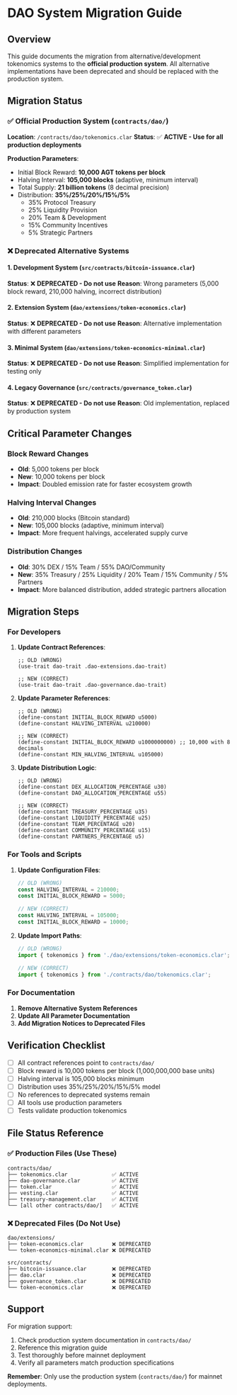 # DAO System Migration Guide

## Overview

This guide documents the migration from alternative/development tokenomics systems to the **official production system**. All alternative implementations have been deprecated and should be replaced with the production system.

## Migration Status

### ✅ **Official Production System** (`contracts/dao/`)

**Location**: `/contracts/dao/tokenomics.clar`
**Status**: ✅ **ACTIVE - Use for all production deployments**

**Production Parameters**:

- Initial Block Reward: **10,000 AGT tokens per block**
- Halving Interval: **105,000 blocks** (adaptive, minimum interval)
- Total Supply: **21 billion tokens** (8 decimal precision)
- Distribution: **35%/25%/20%/15%/5%**
  - 35% Protocol Treasury
  - 25% Liquidity Provision
  - 20% Team & Development
  - 15% Community Incentives
  - 5% Strategic Partners

### ❌ **Deprecated Alternative Systems**

#### 1. Development System (`src/contracts/bitcoin-issuance.clar`)

**Status**: ❌ **DEPRECATED - Do not use**
**Reason**: Wrong parameters (5,000 block reward, 210,000 halving, incorrect distribution)

#### 2. Extension System (`dao/extensions/token-economics.clar`)

**Status**: ❌ **DEPRECATED - Do not use**
**Reason**: Alternative implementation with different parameters

#### 3. Minimal System (`dao/extensions/token-economics-minimal.clar`)

**Status**: ❌ **DEPRECATED - Do not use**
**Reason**: Simplified implementation for testing only

#### 4. Legacy Governance (`src/contracts/governance_token.clar`)

**Status**: ❌ **DEPRECATED - Do not use**
**Reason**: Old implementation, replaced by production system

## Critical Parameter Changes

### Block Reward Changes

- **Old**: 5,000 tokens per block
- **New**: 10,000 tokens per block
- **Impact**: Doubled emission rate for faster ecosystem growth

### Halving Interval Changes

- **Old**: 210,000 blocks (Bitcoin standard)
- **New**: 105,000 blocks (adaptive, minimum interval)
- **Impact**: More frequent halvings, accelerated supply curve

### Distribution Changes

- **Old**: 30% DEX / 15% Team / 55% DAO/Community
- **New**: 35% Treasury / 25% Liquidity / 20% Team / 15% Community / 5% Partners
- **Impact**: More balanced distribution, added strategic partners allocation

## Migration Steps

### For Developers

1. **Update Contract References**:

   ```clarity
   ;; OLD (WRONG)
   (use-trait dao-trait .dao-extensions.dao-trait)

   ;; NEW (CORRECT)
   (use-trait dao-trait .dao-governance.dao-trait)
   ```

2. **Update Parameter References**:

   ```clarity
   ;; OLD (WRONG)
   (define-constant INITIAL_BLOCK_REWARD u5000)
   (define-constant HALVING_INTERVAL u210000)

   ;; NEW (CORRECT)
   (define-constant INITIAL_BLOCK_REWARD u1000000000) ;; 10,000 with 8 decimals
   (define-constant MIN_HALVING_INTERVAL u105000)
   ```

3. **Update Distribution Logic**:

   ```clarity
   ;; OLD (WRONG)
   (define-constant DEX_ALLOCATION_PERCENTAGE u30)
   (define-constant DAO_ALLOCATION_PERCENTAGE u55)

   ;; NEW (CORRECT)
   (define-constant TREASURY_PERCENTAGE u35)
   (define-constant LIQUIDITY_PERCENTAGE u25)
   (define-constant TEAM_PERCENTAGE u20)
   (define-constant COMMUNITY_PERCENTAGE u15)
   (define-constant PARTNERS_PERCENTAGE u5)
   ```

### For Tools and Scripts

1. **Update Configuration Files**:

   ```javascript
   // OLD (WRONG)
   const HALVING_INTERVAL = 210000;
   const INITIAL_BLOCK_REWARD = 5000;

   // NEW (CORRECT)
   const HALVING_INTERVAL = 105000;
   const INITIAL_BLOCK_REWARD = 10000;
   ```

2. **Update Import Paths**:

   ```javascript
   // OLD (WRONG)
   import { tokenomics } from './dao/extensions/token-economics.clar';

   // NEW (CORRECT)
   import { tokenomics } from './contracts/dao/tokenomics.clar';
   ```

### For Documentation

1. **Remove Alternative System References**
2. **Update All Parameter Documentation**
3. **Add Migration Notices to Deprecated Files**

## Verification Checklist

- [ ] All contract references point to `contracts/dao/`
- [ ] Block reward is 10,000 tokens per block (1,000,000,000 base units)
- [ ] Halving interval is 105,000 blocks minimum
- [ ] Distribution uses 35%/25%/20%/15%/5% model
- [ ] No references to deprecated systems remain
- [ ] All tools use production parameters
- [ ] Tests validate production tokenomics

## File Status Reference

### ✅ Production Files (Use These)

```
contracts/dao/
├── tokenomics.clar              ✅ ACTIVE
├── dao-governance.clar          ✅ ACTIVE
├── token.clar                   ✅ ACTIVE
├── vesting.clar                 ✅ ACTIVE
├── treasury-management.clar     ✅ ACTIVE
└── [all other contracts/dao/]   ✅ ACTIVE
```

### ❌ Deprecated Files (Do Not Use)

```
dao/extensions/
├── token-economics.clar         ❌ DEPRECATED
└── token-economics-minimal.clar ❌ DEPRECATED

src/contracts/
├── bitcoin-issuance.clar        ❌ DEPRECATED
├── dao.clar                     ❌ DEPRECATED
├── governance_token.clar        ❌ DEPRECATED
└── token-economics.clar         ❌ DEPRECATED
```

## Support

For migration support:

1. Check production system documentation in `contracts/dao/`
2. Reference this migration guide
3. Test thoroughly before mainnet deployment
4. Verify all parameters match production specifications

**Remember**: Only use the production system (`contracts/dao/`) for mainnet deployments.
